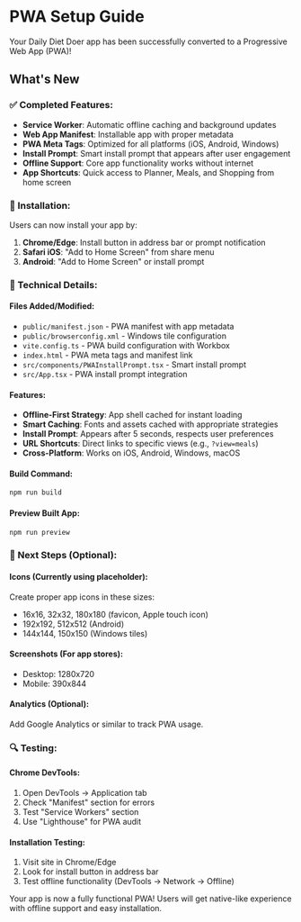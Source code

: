 # PWA Setup Guide

Your Daily Diet Doer app has been successfully converted to a Progressive Web App (PWA)!

## What's New

### ✅ Completed Features:
- **Service Worker**: Automatic offline caching and background updates
- **Web App Manifest**: Installable app with proper metadata
- **PWA Meta Tags**: Optimized for all platforms (iOS, Android, Windows)
- **Install Prompt**: Smart install prompt that appears after user engagement
- **Offline Support**: Core app functionality works without internet
- **App Shortcuts**: Quick access to Planner, Meals, and Shopping from home screen

### 📱 Installation:
Users can now install your app by:
1. **Chrome/Edge**: Install button in address bar or prompt notification
2. **Safari iOS**: "Add to Home Screen" from share menu
3. **Android**: "Add to Home Screen" or install prompt

### 🔧 Technical Details:

#### Files Added/Modified:
- `public/manifest.json` - PWA manifest with app metadata
- `public/browserconfig.xml` - Windows tile configuration
- `vite.config.ts` - PWA build configuration with Workbox
- `index.html` - PWA meta tags and manifest link
- `src/components/PWAInstallPrompt.tsx` - Smart install prompt
- `src/App.tsx` - PWA install prompt integration

#### Features:
- **Offline-First Strategy**: App shell cached for instant loading
- **Smart Caching**: Fonts and assets cached with appropriate strategies
- **Install Prompt**: Appears after 5 seconds, respects user preferences
- **URL Shortcuts**: Direct links to specific views (e.g., `?view=meals`)
- **Cross-Platform**: Works on iOS, Android, Windows, macOS

#### Build Command:
```bash
npm run build
```

#### Preview Built App:
```bash
npm run preview
```

### 🎯 Next Steps (Optional):

#### Icons (Currently using placeholder):
Create proper app icons in these sizes:
- 16x16, 32x32, 180x180 (favicon, Apple touch icon)
- 192x192, 512x512 (Android)
- 144x144, 150x150 (Windows tiles)

#### Screenshots (For app stores):
- Desktop: 1280x720
- Mobile: 390x844

#### Analytics (Optional):
Add Google Analytics or similar to track PWA usage.

### 🔍 Testing:

#### Chrome DevTools:
1. Open DevTools → Application tab
2. Check "Manifest" section for errors
3. Test "Service Workers" section
4. Use "Lighthouse" for PWA audit

#### Installation Testing:
1. Visit site in Chrome/Edge
2. Look for install button in address bar
3. Test offline functionality (DevTools → Network → Offline)

Your app is now a fully functional PWA! Users will get native-like experience with offline support and easy installation.